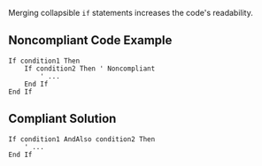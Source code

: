 
Merging collapsible `if` statements increases the code's readability.

## Noncompliant Code Example


    If condition1 Then
        If condition2 Then ' Noncompliant
            ' ...
        End If
    End If


## Compliant Solution


    If condition1 AndAlso condition2 Then
        ' ...
    End If

